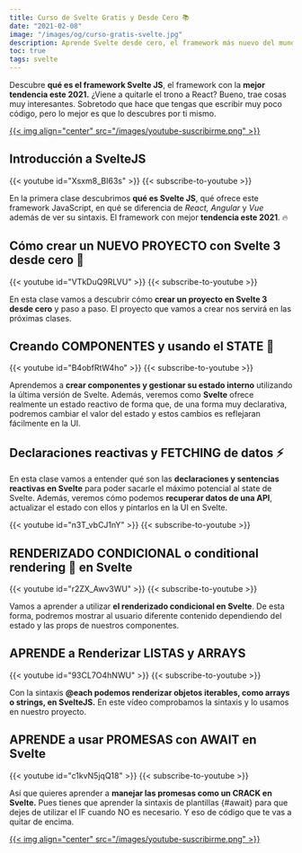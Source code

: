 ```yaml
---
title: Curso de Svelte Gratis y Desde Cero 📚
date: "2021-02-08"
image: "/images/og/curso-gratis-svelte.jpg"
description: Aprende Svelte desde cero, el framework más nuevo del mundo del frontend que ofrece una nueva formación de crear interfaces de usuario
toc: true
tags: svelte
---
```


Descubre **qué es el framework Svelte JS**, el framework con la **mejor tendencia este 2021.** ¿Viene a quitarle el trono a React? Bueno, trae cosas muy interesantes. Sobretodo que hace que tengas que escribir muy poco código, pero lo mejor es que lo descubres por ti mismo.

<a href='https://midu.tube' target='_blank'>
{{< img align="center" src="/images/youtube-suscribirme.png" >}}
</a>

## Introducción a SvelteJS

{{< youtube id="Xsxm8_BI63s" >}}
{{< subscribe-to-youtube >}}

En la primera clase descubrimos **qué es Svelte JS**, qué ofrece este framework JavaScript, en qué se diferencia de _React, Angular_ y _Vue_ además de ver su sintaxis. El framework con mejor **tendencia este 2021**. 🔥

## Cómo crear un NUEVO PROYECTO con Svelte 3 desde cero 🚀

{{< youtube id="VTkDuQ9RLVU" >}}
{{< subscribe-to-youtube >}}

En esta clase vamos a descubrir cómo **crear un proyecto en Svelte 3 desde cero** y paso a paso. El proyecto que vamos a crear nos servirá en las próximas clases.

## Creando COMPONENTES y usando el STATE 🧩

{{< youtube id="B4obfRtW4ho" >}}
{{< subscribe-to-youtube >}}

Aprendemos a **crear componentes y gestionar su estado interno** utilizando la última versión de Svelte. Además, veremos como **Svelte** ofrece realmente un estado reactivo de forma que, de una forma muy declarativa, podremos cambiar el valor del estado y estos cambios es reflejaran fácilmente en la UI.

## Declaraciones reactivas y FETCHING de datos ⚡

En esta clase vamos a entender qué son las **declaraciones y sentencias reactivas en Svelte** para poder sacarle el máximo potencial al state de Svelte. Además, veremos cómo podemos **recuperar datos de una API**, actualizar el estado con ellos y pintarlos en la UI en Svelte.

{{< youtube id="n3T_vbCJ1nY" >}}
{{< subscribe-to-youtube >}}

## RENDERIZADO CONDICIONAL o conditional rendering 🔀 en Svelte

{{< youtube id="r2ZX_Awv3WU" >}}
{{< subscribe-to-youtube >}}

Vamos a aprender a utilizar **el renderizado condicional en Svelte**. De esta forma, podremos mostrar al usuario diferente contenido dependiendo del estado y las props de nuestros componentes.

## APRENDE a Renderizar LISTAS y ARRAYS

{{< youtube id="93CL7O4hNWU" >}}
{{< subscribe-to-youtube >}}

Con la sintaxis **@each podemos renderizar objetos iterables, como arrays o strings, en SvelteJS.** En este vídeo comprobamos la sintaxis y lo usamos en nuestro proyecto.

## APRENDE a usar PROMESAS con AWAIT en Svelte

{{< youtube id="c1kvN5jqQ18" >}}
{{< subscribe-to-youtube >}}

Así que quieres aprender a **manejar las promesas como un CRACK en Svelte.** Pues tienes que aprender la sintaxis de plantillas {#await​} para que dejes de utilizar el IF cuando NO es necesario. Y eso de código que te vas a quitar de encima.

<a href='https://midu.tube' target='_blank'>
{{< img align="center" src="/images/youtube-suscribirme.png" >}}
</a>
